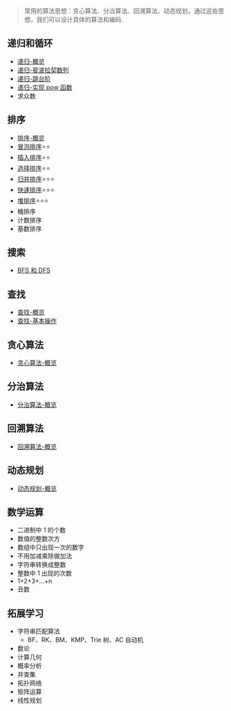 > 常用的算法思想：贪心算法、分治算法、回溯算法、动态规划，通过这些思想，我们可以设计具体的算法和编码.

## 递归和循环

- [递归-概览](./recursion/intro.md)
- [递归-斐波拉契数列](./recursion/fibonacci.md)
- [递归-跳台阶](./recursion/jumpFloor.md)
- [递归-实现 pow 函数](./recursion/pow.md)
- 求众数

## 排序

- [排序-概览](./sort/intro.md)
- [冒泡排序](./sort/bubbleSort.md)⭐⭐
- [插入排序](./sort/insertionSort.md)⭐⭐
- [选择排序](./sort/selectionSort.md)⭐⭐
- [归并排序](./sort/mergeSort.md)⭐⭐⭐
- [快速排序](./sort/quickSort.md)⭐⭐⭐
- [堆排序](./sort/heapSort.md)⭐⭐⭐
- 桶排序
- 计数排序
- 基数排序

## 搜索

- [BFS 和 DFS](./search/bfsanddfs.md)

## 查找

- [查找-概览](./find/intro.md)
- [查找-基本操作](./find/basicOperation.md)

## 贪心算法

- [贪心算法-概览](./greedy/intro.md)

## 分治算法

- [分治算法-概览](./divideAndConquer/intro.md)

## 回溯算法

- [回溯算法-概览](./backTranking/intro.md)

## 动态规划

- [动态规划-概览](./dynamicProgramming/intro.md)

## 数学运算

- 二进制中 1 的个数
- 数值的整数次方
- 数组中只出现一次的数字
- 不用加减乘除做加法
- 字符串转换成整数
- 整数中 1 出现的次数
- 1+2+3+...+n
- 丑数

## 拓展学习

- 字符串匹配算法
  - BF、RK、BM、KMP、Trie 树、AC 自动机
- 数论
- 计算几何
- 概率分析
- 并查集
- 拓扑网络
- 矩阵运算
- 线性规划
